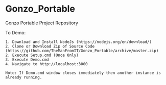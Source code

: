# Gonzo_Portable
Gonzo Portable Project Repository

To Demo:

	1. Download and Install NodeJs (https://nodejs.org/en/download/)
	2. Clone or Download Zip of Source Code (https://github.com/TheManFromIT/Gonzo_Portable/archive/master.zip)
	2. Execute Setup.cmd (Once Only)
	3. Execute Demo.cmd
	4. Navigate to http://localhost:3000

	Note: If Demo.cmd window closes immediately then another instance is already running.
